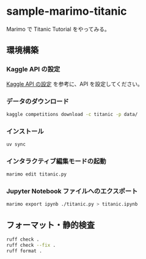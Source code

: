 # sample-marimo-titanic

Marimo で Titanic Tutorial をやってみる。

## 環境構築

### Kaggle API の設定

[Kaggle API の設定](https://www.kaggle.com/docs/api) を参考に、API を設定してください。

### データのダウンロード

```bash
kaggle competitions download -c titanic -p data/
```

### インストール

```bash
uv sync
```

### インタラクティブ編集モードの起動

```bash
marimo edit titanic.py
```

### Jupyter Notebook ファイルへのエクスポート

```bash
marimo export ipynb ./titanic.py > titanic.ipynb
```

## フォーマット・静的検査

```bash
ruff check .
ruff check --fix .
ruff format .
```
